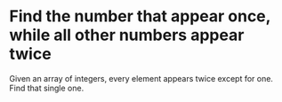 # Find the number that appear once, while all other numbers appear twice

Given an array of integers, every element appears twice except for one. Find that single one.
